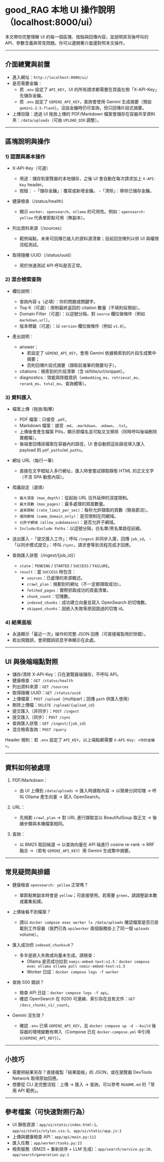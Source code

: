 # good_RAG 本地 UI 操作說明（localhost:8000/ui）

本文帶你完整理解 UI 的每一個區塊、按鈕與回傳內容，並說明其背後呼叫的 API、參數含義與常見問題。你可以邊開著介面邊對照本文操作。

---

## 介面總覽與前置

- 進入網址：`http://localhost:8000/ui/`
- 是否需要金鑰：
  - 若 `.env` 設定了 `API_KEY`，UI 的所有請求都需要在頁面左側「X-API-Key」先儲存金鑰。
  - 若 `.env` 設定了 `GEMINI_API_KEY`，查詢會使用 Gemini 生成摘要（預設 `gemini-2.5-flash`）。沒設金鑰時仍可查詢，但只回傳片段式摘要。
- 上傳目錄：透過 UI 拖放上傳的 PDF/Markdown 檔案會儲存在容器共享資料夾：`/data/uploads`（可由 `UPLOAD_DIR` 調整）。

---

## 區塊說明與操作

### 1) 認證與基本操作

- X-API-Key（可選）
  - 用途：儲存到瀏覽器的本地儲存，之後 UI 會自動在每次請求加上 `X-API-Key` header。
  - 按鈕：
    -「儲存金鑰」：覆寫或新增金鑰。
    -「清除」：移除已儲存金鑰。

- 健康檢查（/status/health）
  - 顯示 `worker`、`opensearch`、`ollama` 的可用性。例如：`opensearch: yellow` 代表單節點可用（無副本）。

- 列出資料來源（/sources）
  - 範例端點，未來可回傳已接入的資料源清單；目前回空陣列以供 UI 與權限流程測試。

- 取得隨機 UUID（/status/uuid）
  - 用於快速測試 API 呼叫是否正常。

### 2) 混合檢索查詢

- 欄位說明：
  - 查詢內容 `q`（必填）：你的問題或關鍵字。
  - Top K（可選）：限制最終返回的 citation 數量（不填則採預設）。
  - Domain Filter（可選）：以逗號分隔，對 `source` 欄位做條件（例如 `markdown,url`）。
  - 版本標籤（可選）：以 `version` 欄位做條件（例如 `v1.0`）。

- 產出說明：
  - answer：
    - 若設定了 `GEMINI_API_KEY`，會用 Gemini 依據檢索到的片段生成繁中摘要；
    - 否則回傳片段式摘要（擷取前幾筆的簡要句子）。
  - citations：檢索到的片段清單（含 id/title/url/snippet）。
  - diagnostics：效能與除錯資訊（`embedding_ms`、`retrieval_ms`、`rerank_ms`、`total_ms`、查詢體等）。

### 3) 資料匯入

- 檔案上傳（拖放/點擊）
  - PDF 檔案：只接受 `.pdf`。
  - Markdown 檔案：接受 `.md`、`.markdown`、`.mdown`、`.txt`。
  - 上傳後會產生檔案 Pills，顯示原檔名並可點叉叉移除（同時呼叫後端刪除實體檔）。
  - 後端會回傳該檔案在容器內的路徑，UI 會自動把這些路徑填入匯入 payload 的 `pdf_paths`/`md_paths`。

- 網址 URL（每行一筆）
  - 直接在文字框貼入多行網址，匯入時會嘗試擷取靜態 HTML 的正文文字（不含 SPA 動態內容）。

- 爬蟲設定（選填）
  - `最大深度 (max_depth)`：從起始 URL 往外延伸的深度限制。
  - `最大頁數 (max_pages)`：最多處理的頁面數量。
  - `速率限制 (rate_limit_per_sec)`：每秒允許擷取的頁數（簡易節流）。
  - `僅同網域 (same_domain_only)`：是否限制在同網域。
  - `允許子網域 (allow_subdomains)`：是否允許子網域。
  - `Include/Exclude Paths`：以逗號分隔，白名單/黑名單路徑前綴。

- 送出匯入
  -「提交匯入工作」：呼叫 `/ingest` 非同步入庫，回傳 `job_id`。
  -「以同步模式提交」：呼叫 `/sync`，請求會等到流程完成才回應。

- 查詢匯入狀態（/ingest/{job_id}）
  - `state`：`PENDING` / `STARTED` / `SUCCESS` / `FAILURE`。
  - `result`：當 `SUCCESS` 時包含：
    - `sources`：已處理的來源概述。
    - `crawl_plan`：規劃到的網址（不一定都擷取成功）。
    - `fetched_pages`：實際抓取成功的頁面清單。
    - `chunk_count`：切塊數。
    - `indexed_chunks`：成功建立向量並寫入 OpenSearch 的切塊數。
    - `skipped_chunks`：因嵌入失敗等原因跳過的切塊 id。

### 4) 結果面板

- 永遠顯示「最近一次」操作的完整 JSON 回應（可直接複製用於除錯）。
- 若出現錯誤，會把錯誤訊息字串顯示在此處。

---

## UI 與後端端點對照

- 儲存/清除 X-API-Key：只在瀏覽器端儲存，不呼叫 API。
- 健康檢查：`GET /status/health`
- 列出資料來源：`GET /sources`
- 取得隨機 UUID：`GET /status/uuid`
- 上傳檔案：`POST /upload`（multipart；回傳 `path` 供匯入使用）
- 刪除上傳檔：`DELETE /upload/{upload_id}`
- 提交匯入（非同步）：`POST /ingest`
- 提交匯入（同步）：`POST /sync`
- 查詢匯入狀態：`GET /ingest/{job_id}`
- 混合檢索查詢：`POST /query`

Header 規則：若 `.env` 設定了 `API_KEY`，以上端點都需要 `X-API-Key: <你的金鑰>`。

---

## 資料如何被處理

1) PDF/Markdown：
   - 由 UI 上傳到 `/data/uploads` → 匯入時讀取內容 → 以簡單分詞切塊 → 呼叫 Ollama 產生向量 → 寫入 OpenSearch。

2) URL：
   - 先規劃 `crawl_plan` → 對 URL 進行擷取並以 BeautifulSoup 取正文 → 後續步驟與本機檔案相同。

3) 查詢：
   - 以 BM25 取回候選 → 以查詢向量在 API 端進行 cosine re-rank → RRF 融合 →（若有 `GEMINI_API_KEY`）用 Gemini 生成繁中摘要。

---

## 常見疑問與排錯

- 健康檢查 `opensearch: yellow` 正常嗎？
  - 單節點無副本時會是 `yellow`；可直接使用。若需要 `green`，請調整副本數或叢集拓撲。

- 上傳後看不到檔案？
  - 請以 `docker compose exec worker ls /data/uploads` 確認檔案是否已掛載到工作容器（我們已為 `api`/`worker` 兩個服務掛上了同一個 `uploads` volume）。

- 匯入成功但 `indexed_chunks=0`？
  - 多半是嵌入失敗或向量未生成。請檢查：
    - Ollama 是否成功拉到 `nomic-embed-text:v1.5`：`docker compose exec ollama ollama pull nomic-embed-text:v1.5`
    - Worker 日誌：`docker compose logs -f worker`

- 查詢 500 錯誤？
  - 檢查 API 日誌：`docker compose logs -f api`。
  - 確認 OpenSearch 在 9200 可連線、索引存在且有文件：`GET /docs_chunks_v1/_count`。

- Gemini 沒生效？
  - 確認 `.env` 已填 `GEMINI_API_KEY`，且 `docker compose up -d --build` 後容器的環境變數有帶入（Compose 已在 `docker-compose.yml` 中引用 `${GEMINI_API_KEY}`）。

---

## 小技巧

- 需要把結果另存？直接複製「結果面板」的 JSON，或在瀏覽器 DevTools Network 取得原始回應。
- 想要從 CLI 走完整流程：上傳 → 匯入 → 查詢，可以參考 `README.md` 的「常用 API 範例」。

---

## 參考檔案（可快速對照行為）

- UI 靜態資源：`app/ui/static/index.html:1`、`app/ui/static/styles.css:1`、`app/ui/static/app.js:1`
- 上傳與健康檢查 API：`app/api/main.py:112`
- 匯入任務：`app/worker/tasks.py:23`
- 檢索服務（BM25 + 重新排序 + LLM 生成）：`app/search/service.py:10`、`app/search/generation.py:1`

